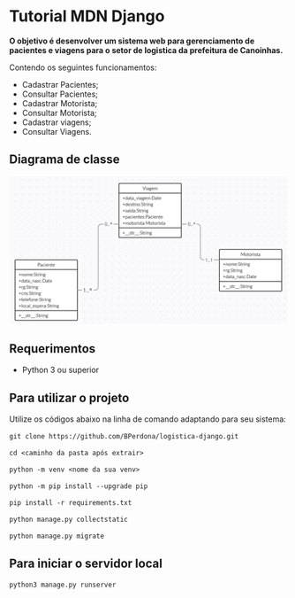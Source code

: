 # Tutorial MDN Django

**O objetivo é desenvolver um sistema web para gerenciamento de pacientes e viagens para o setor de logistica da prefeitura de Canoinhas.**

Contendo os seguintes funcionamentos:

- Cadastrar Pacientes;
- Consultar Pacientes;
- Cadastrar Motorista;
- Consultar Motorista;
- Cadastrar viagens;
- Consultar Viagens.

## Diagrama de classe

![diagram_de_classe](https://github.com/BPerdona/logistica-django/blob/main/Diagrama_Classes.png)

## Requerimentos

- Python 3 ou superior

## Para utilizar o projeto

Utilize os códigos abaixo na linha de comando adaptando para seu sistema:

```
git clone https://github.com/BPerdona/logistica-django.git
```

```
cd <caminho da pasta após extrair>
```

```
python -m venv <nome da sua venv>
```

```
python -m pip install --upgrade pip
```

```
pip install -r requirements.txt
```

```
python manage.py collectstatic
```

```
python manage.py migrate
```

## Para iniciar o servidor local

```
python3 manage.py runserver
```
